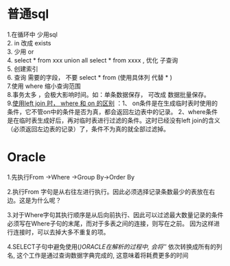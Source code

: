 # 普通sql
1.在循环中 少用sql  
2. in 改成 exists  
3. 少用 or  
4. select * from xxx union all  select * from xxxx ,  优化 子查询  
5. 创建索引  
6. 查询 需要的字段， 不要 select * from  (使用具体列 代替 * )  
7.使用 where 缩小查询范围  
8.事务太多 ，会极大影响时间。如：单条数据保存， 可改成 数据批量保存。  
9.[使用left join 时， where 和 on 的区别](https://www.cnblogs.com/sky6699/p/5238584.html) ：1、 on条件是在生成临时表时使用的条件，它不管on中的条件是否为真，都会返回左边表中的记录。
                                        2、where条件是在临时表生成好后，再对临时表进行过滤的条件。这时已经没有left join的含义（必须返回左边表的记录）了，条件不为真的就全部过滤掉。

# Oracle 
1.先执行From ->Where ->Group By->Order By

2.执行From 字句是从右往左进行执行。因此必须选择记录条数最少的表放在右边。这是为什么呢？　　

3.对于Where字句其执行顺序是从后向前执行、因此可以过滤最大数量记录的条件必须写在Where子句的末尾，而对于多表之间的连接，则写在之前。
因为这样进行连接时，可以去掉大多不重复的项。  

4.SELECT子句中避免使用(*)ORACLE在解析的过程中, 会将’*’ 依次转换成所有的列名, 这个工作是通过查询数据字典完成的, 这意味着将耗费更多的时间
